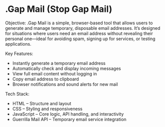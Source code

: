 # .Gap Mail (Stop Gap Mail)
Objective:
.Gap Mail is a simple, browser-based tool that allows users to generate and manage temporary, disposable email addresses. It’s designed for situations where users need an email address without revealing their personal one—ideal for avoiding spam, signing up for services, or testing applications.

Key Features:
  - Instantly generate a temporary email address
  - Automatically check and display incoming messages
  - View full email content without logging in
  - Copy email address to clipboard
  - Browser notifications and sound alerts for new mail

Tech Stack:
  - HTML – Structure and layout
  - CSS – Styling and responsiveness
  - JavaScript – Core logic, API handling, and interactivity
  - Guerrilla Mail API – Temporary email service integration
